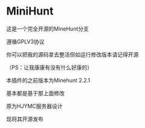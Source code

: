 # MiniHunt

这是一个完全开源的MineHunt分支

遵循GPLV3协议

你可以把我的源码拿去整活但如运行修改版本请记得开源

（PS：让我康康有没有什么好康的）

本插件的之前版本为Minehunt 2.2.1

基本都是基于那上面修改

原为HJYMC服务器设计

现将其开源发布 
